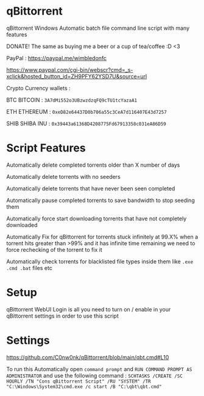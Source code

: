 # qBittorrent

qBittorrent Windows Automatic batch file command line script with many features

DONATE! The same as buying me a beer or a cup of tea/coffee :D <3

PayPal : https://paypal.me/wimbledonfc

https://www.paypal.com/cgi-bin/webscr?cmd=_s-xclick&hosted_button_id=ZH9PFY62YSD7U&source=url

Crypto Currency wallets :

BTC BITCOIN : `3A7dMi552o3UBzwzdzqFQ9cTU1tcYazaA1`

ETH ETHEREUM : `0xeD82e64437D0b706a55c3CeA7d116407E43d7257`

SHIB SHIBA INU : `0x39443a61368D4208775Fd67913358c031eA86D59`

# Script Features

Automatically delete completed torrents older than X number of days

Automatically delete torrents with no seeders

Automatically delete torrents that have never been seen completed

Automatically pause completed torrents to save bandwidth to stop seeding them

Automatically force start downloading torrents that have not completely downloaded

Automatically Fix for qBittorrent for torrents stuck infinitely at 99.X% when a torrent hits greater than >99% and it has infinite time remaining we need to force rechecking of the torrent to fix it

Automatically check torrents for blacklisted file types inside them like `.exe .cmd .bat` files etc

# Setup

qBittorrent WebUI Login is all you need to turn on / enable in your qBittorrent settings in order to use this script

# Settings

https://github.com/C0nw0nk/qBittorrent/blob/main/qbt.cmd#L10

To run this Automatically open `command prompt` and `RUN COMMAND PROMPT AS ADMINISTRATOR` and use the following command :
`SCHTASKS /CREATE /SC HOURLY /TN "Cons qBittorrent Script" /RU "SYSTEM" /TR "C:\Windows\System32\cmd.exe /c start /B "C:\qbt\qbt.cmd"`
